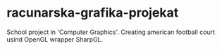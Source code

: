 # racunarska-grafika-projekat
School project in 'Computer Graphics'. Creating american football court usind OpenGL wrapper SharpGL.
